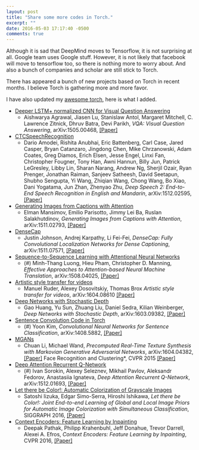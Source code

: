 ```yaml
---
layout: post
title: "Share some more codes in Torch."
excerpt: ""
date: 2016-05-03 17:17:40 -0500
comments: true
---
```


Although it is sad that DeepMind moves to Tensorflow, it is not surprising at all. Google team uses Google stuff. However, it is not likely that facebook will move to tensorflow too, so there is nothing more to worry about. And also a bunch of companies and scholar are still stick to Torch.

There has appeared a bunch of new projects based on Torch in recent months. I believe Torch is gathering more and more favor.

I have also updated my [awesome torch](https://github.com/ruotianluo/awesome-torch), here is what I added.

- [Deeper LSTM+ normalized CNN for Visual Question Answering](https://github.com/VT-vision-lab/VQA_LSTM_CNN)
    - Aishwarya Agrawal, Jiasen Lu, Stanislaw Antol, Margaret Mitchell, C. Lawrence Zitnick, Dhruv Batra, Devi Parikh, *VQA: Visual Question Answering*, arXiv:1505.00468, [[Paper]](http://arxiv.org/abs/1505.00468)
- [CTCSpeechRecognition](https://github.com/SeanNaren/CTCSpeechRecognition)
    - Dario Amodei, Rishita Anubhai, Eric Battenberg, Carl Case, Jared Casper, Bryan Catanzaro, Jingdong Chen, Mike Chrzanowski, Adam Coates, Greg Diamos, Erich Elsen, Jesse Engel, Linxi Fan, Christopher Fougner, Tony Han, Awni Hannun, Billy Jun, Patrick LeGresley, Libby Lin, Sharan Narang, Andrew Ng, Sherjil Ozair, Ryan Prenger, Jonathan Raiman, Sanjeev Satheesh, David Seetapun, Shubho Sengupta, Yi Wang, Zhiqian Wang, Chong Wang, Bo Xiao, Dani Yogatama, Jun Zhan, Zhenyao Zhu, *Deep Speech 2: End-to-End Speech Recognition in English and Mandarin*, arXiv:1512.02595, [[Paper]](http://arxiv.org/abs/1512.02595v1)
- [Generating Images from Captions with Attention](https://github.com/emansim/text2image)
    - Elman Mansimov, Emilio Parisotto, Jimmy Lei Ba, Ruslan Salakhutdinov, *Generating Images from Captions with Attention*, arXiv:1511.02793, [[Paper]](http://arxiv.org/abs/1511.02793)
- [DenseCap](https://github.com/jcjohnson/densecap)
    - Justin Johnson, Andrej Karpathy, Li Fei-Fei, *DenseCap: Fully Convolutional Localization Networks for Dense Captioning*, arXiv:1511.07571, [[Paper]](http://arxiv.org/abs/1511.07571v1)
- [Sequence-to-Sequence Learning with Attentional Neural Networks](https://github.com/harvardnlp/seq2seq-attn)
    - (#) Minh-Thang Luong, Hieu Pham, Christopher D. Manning, *Effective Approaches to Attention-based Neural Machine Translation*, arXiv:1508.04025, [[Paper]](http://arxiv.org/abs/1508.04025v5)
- [Artistic style transfer for videos](https://github.com/manuelruder/artistic-videos)
    - Manuel Ruder, Alexey Dosovitskiy, Thomas Brox *Artistic style transfer for videos*, arXiv:1604.08610 [[Paper]](http://arxiv.org/abs/1604.08610)
- [Deep Networks with Stochastic Depth](https://github.com/yueatsprograms/Stochastic_Depth)
    - Gao Huang, Yu Sun, Zhuang Liu, Daniel Sedra, Kilian Weinberger, *Deep Networks with Stochastic Depth*, arXiv:1603.09382, [[Paper]](http://arxiv.org/abs/1603.09382)
- [Sentence Convolution Code in Torch](https://github.com/harvardnlp/sent-conv-torch)
    - (#) Yoon Kim, *Convolutional Neural Networks for Sentence Classification*, arXiv:1408.5882, [[Paper]](https://arxiv.org/abs/1408.5882)
- [MGANs](https://github.com/chuanli11/MGANs)
    - Chuan Li, Michael Wand, *Precomputed Real-Time Texture Synthesis with Markovian Generative Adversarial Networks*, arXiv:1604.04382, [[Paper]](http://arxiv.org/abs/1604.04382v1)
Face Recognition and Clustering*, CVPR 2015 [[Paper]](http://arxiv.org/abs/1503.03832)
- [Deep Attention Recurrent Q-Network](https://github.com/5vision/DARQN)
    - (#) Ivan Sorokin, Alexey Seleznev, Mikhail Pavlov, Aleksandr Fedorov, Anastasiia Ignateva, *Deep Attention Recurrent Q-Network*, arXiv:1512.01693, [[Paper]](http://arxiv.org/abs/1512.01693v1)
- [Let there be Color!: Automatic Colorization of Grayscale Images](https://github.com/satoshiiizuka/siggraph2016_colorization)
    - Satoshi Iizuka, Edgar Simo-Serra, Hiroshi Ishikawa, *Let there be Color!: Joint End-to-end Learning of Global and Local Image Priors for Automatic Image Colorization with Simultaneous Classification*, SIGGRAPH 2016, [[Paper]](http://hi.cs.waseda.ac.jp/~iizuka/projects/colorization/data/colorization_sig2016.pdf)
- [Context Encoders: Feature Learning by Inpainting](https://github.com/pathak22/context-encoder)
    - Deepak Pathak, Philipp Krahenbuhl, Jeff Donahue, Trevor Darrell, Alexei A. Efros, *Context Encoders: Feature Learning by Inpainting*, CVPR 2016, [[Paper]](https://arxiv.org/abs/1604.07379)


